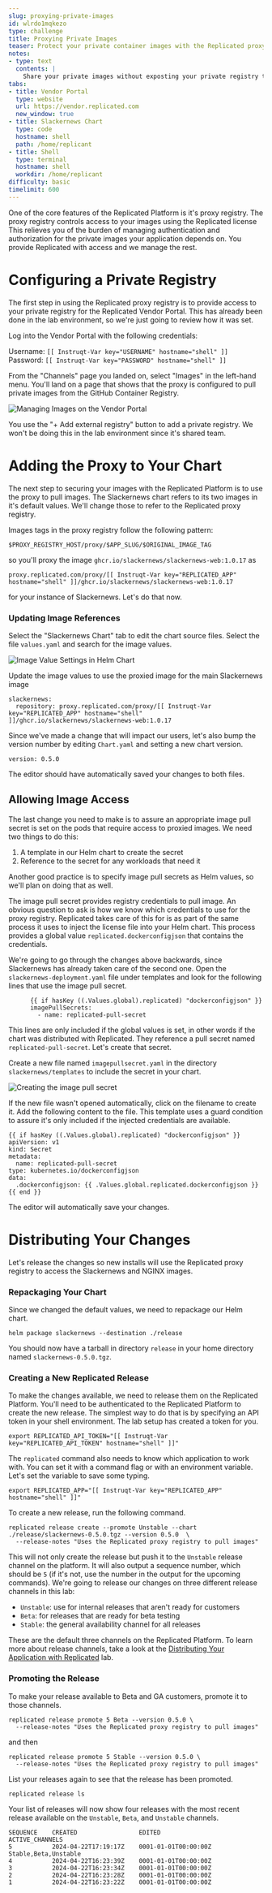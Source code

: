```yaml
---
slug: proxying-private-images
id: wlrdo1mqkezo
type: challenge
title: Proxying Private Images
teaser: Protect your private container images with the Replicated proxy registry
notes:
- type: text
  contents: |
    Share your private images without exposting your private registry to your customers
tabs:
- title: Vendor Portal
  type: website
  url: https://vendor.replicated.com
  new_window: true
- title: Slackernews Chart
  type: code
  hostname: shell
  path: /home/replicant
- title: Shell
  type: terminal
  hostname: shell
  workdir: /home/replicant
difficulty: basic
timelimit: 600
---
```


One of the core features of the Replicated Platform is it's proxy registry. The
proxy registry controls access to your images using the Replicated license
This relieves you of the burden of managing authentication and authorization
for the private images your application depends on. You provide Replicated with
access and we manage the rest.

Configuring a Private Registry
==============================

The first step in using the Replicated proxy registry is to provide access to
your private registry for the Replicated Vendor Portal. This has already been
done in the lab environment, so we're just going to review how it was set.

Log into the Vendor Portal with the following credentials:

Username: `[[ Instruqt-Var key="USERNAME" hostname="shell" ]]`<br/>
Password: `[[ Instruqt-Var key="PASSWORD" hostname="shell" ]]`

From the "Channels" page you landed on, select "Images" in the left-hand menu.
You'll land on a page that shows that the proxy is configured to pull private
images from the GitHub Container Registry.

![Managing Images on the Vendor Portal](../assets/managing-images.png)

You use the "+ Add external registry" button to add a private registry. We won't
be doing this in the lab environment since it's shared team.

Adding the Proxy to Your Chart
==============================

The next step to securing your images with the Replicated Platform is to use
the proxy to pull images. The Slackernews chart refers to its two images in
it's default values. We'll change those to refer to the Replicated proxy
registry.

Images tags in the proxy registry follow the following pattern:

```
$PROXY_REGISTRY_HOST/proxy/$APP_SLUG/$ORIGINAL_IMAGE_TAG
```

so you'll proxy the image `ghcr.io/slackernews/slackernews-web:1.0.17` as

```
proxy.replicated.com/proxy/[[ Instruqt-Var key="REPLICATED_APP" hostname="shell" ]]/ghcr.io/slackernews/slackernews-web:1.0.17
```

for your instance of Slackernews. Let's do that now.

### Updating Image References

Select the "Slackernews Chart" tab to edit the chart source files. Select the
file `values.yaml` and search for the image values.

![Image Value Settings in Helm Chart](../assets/image-values.png)

Update the image values to use the proxied image for the main Slackernews
image

```
slackernews:
  repository: proxy.replicated.com/proxy/[[ Instruqt-Var key="REPLICATED_APP" hostname="shell" ]]/ghcr.io/slackernews/slackernews-web:1.0.17
```

Since we've made a change that will impact our users, let's also bump the
version number by editing `Chart.yaml` and setting a new chart version.

```
version: 0.5.0
```

The editor should have automatically saved your changes to both files.

Allowing Image Access
---------------------

The last change you need to make is to assure an appropriate image pull secret
is set on the pods that require access to proxied images. We need two things to
do this:

1. A template in our Helm chart to create the secret
2. Reference to the secret for any workloads that need it

Another good practice is to specify image pull secrets as Helm values, so we'll
plan on doing that as well.

The image pull secret provides registry credentials to pull image. An obvious
question to ask is how we know which credentials to use for the proxy registry.
Replicated takes care of this for is as part of the same process it uses to
inject the license file into your Helm chart. This process provides a global
value `replicated.dockerconfigjson` that contains the credentials.


We're going to go through the changes above backwards, since Slackernews has
already taken care of the second one. Open the `slackernews-deployment.yaml`
file under templates and look for the following lines that use the image pull
secret.

```
      {{ if hasKey ((.Values.global).replicated) "dockerconfigjson" }}
      imagePullSecrets:
        - name: replicated-pull-secret
```

This lines are only included if the global values is set, in other
words if the chart was distributed with Replicated. They reference a pull secret
named `replicated-pull-secret`. Let's create that secret.


Create a new file named `imagepullsecret.yaml` in the directory
`slackernews/templates` to include the secret in your chart.

![Creating the image pull secret](../assets/creating-the-image-pull-secret.png)

If the new file wasn't opened automatically, click on the filename to create
it. Add the following content to the file. This template uses a guard condition
to assure it's only included if the injected credentials are available.

```
{{ if hasKey ((.Values.global).replicated) "dockerconfigjson" }}
apiVersion: v1
kind: Secret
metadata:
  name: replicated-pull-secret
type: kubernetes.io/dockerconfigjson
data:
  .dockerconfigjson: {{ .Values.global.replicated.dockerconfigjson }}
{{ end }}
```

The editor will automatically save your changes.

Distributing Your Changes
=========================

Let's release the changes so new installs will use the Replicated proxy
registry to access the Slackernews and NGINX images.

### Repackaging Your Chart

Since we changed the default values, we need to repackage our Helm chart.

```
helm package slackernews --destination ./release
```

You should now have a tarball in directory `release` in your
home directory named `slackernews-0.5.0.tgz`.

### Creating a New Replicated Release

To make the changes available, we need to release them on the Replicated
Platform. You'll need to be authenticated to the Replicated Platform to create
the new release. The simplest way to do that is by specifying an API token in
your shell environment. The lab setup has created a token for you.

```
export REPLICATED_API_TOKEN="[[ Instruqt-Var key="REPLICATED_API_TOKEN" hostname="shell" ]]"
```

The `replicated` command also needs to know which application to work with. You
can set it with a command flag or with an environment variable. Let's set the
variable to save some typing.

```
export REPLICATED_APP="[[ Instruqt-Var key="REPLICATED_APP" hostname="shell" ]]"
```

To create a new release, run the following command.

```
replicated release create --promote Unstable --chart ./release/slackernews-0.5.0.tgz --version 0.5.0  \
  --release-notes "Uses the Replicated proxy registry to pull images"
```

This will not only create the release but push it to the `Unstable` release
channel on the platform. It will also output a sequence number, which should be
`5` (if it's not, use the number in the output for the upcoming commands).
We're going to release our changes on three different release channels in this
lab:

* `Unstable`: use for internal releases that aren't ready for customers
* `Beta`: for releases that are ready for beta testing
* `Stable`: the general availability channel for all releases

These are the default three channels on the Replicated Platform. To learn more
about release channels, take a look at the [Distributing Your Application with
Replicated](https://play.instruqt.com/replicated/tracks/distributing-your-application-with-replicated)
lab.

### Promoting the Release

To make your release available to Beta and GA customers, promote it to those
channels.

```
replicated release promote 5 Beta --version 0.5.0 \
  --release-notes "Uses the Replicated proxy registry to pull images"
```

and then

```
replicated release promote 5 Stable --version 0.5.0 \
  --release-notes "Uses the Replicated proxy registry to pull images"
```

List your releases again to see that the release has been promoted.

```
replicated release ls
```

Your list of releases will now show four releases with the most recent release
available on the `Unstable`, `Beta`, and `Unstable` channels.

```
SEQUENCE    CREATED                 EDITED                  ACTIVE_CHANNELS
5           2024-04-22T17:19:17Z    0001-01-01T00:00:00Z    Stable,Beta,Unstable
4           2024-04-22T16:23:39Z    0001-01-01T00:00:00Z
3           2024-04-22T16:23:34Z    0001-01-01T00:00:00Z
2           2024-04-22T16:23:28Z    0001-01-01T00:00:00Z
1           2024-04-22T16:23:22Z    0001-01-01T00:00:00Z
```
